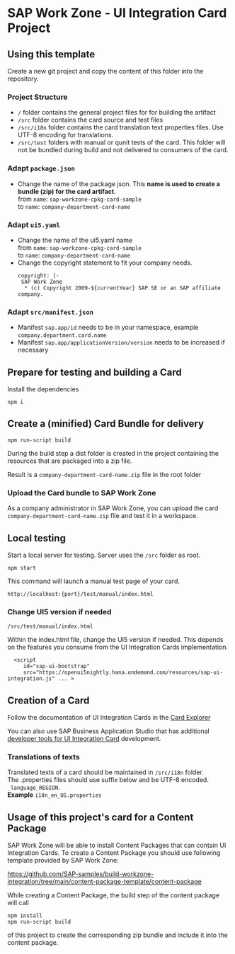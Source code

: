 # SAP Work Zone - UI Integration Card Project

## Using this template
Create a new git project and copy the content of this folder into the repository.


### Project Structure
- ````/```` folder contains the general project files for for building the artifact
- ````/src```` folder contains the card source and test files
- ````/src/i18n```` folder contains the card translation text properties files. Use UTF-8 encoding for translations.
- ````/src/test```` folders with manual or qunit tests of the card. This folder will not be bundled during build and not delivered to consumers of the card.

### Adapt ````package.json````
- Change the name of the package json. This **name is used to create a bundle (zip) for the card artifact**.  
	from ````name````: ````sap-workzone-cpkg-card-sample````  
	to ````name````: ````company-department-card-name````

### Adapt ````ui5.yaml````
- Change the name of the ui5.yaml name  
from  ````name````: ````sap-workzone-cpkg-card-sample````  
to ````name````: ````company-department-card-name````
- Change the copyright statement to fit your company needs.
  ````
  copyright: |-
   SAP Work Zone 
    * (c) Copyright 2009-${currentYear} SAP SE or an SAP affiliate company.
  ````

### Adapt ````src/manifest.json````
- Manifest ````sap.app/id```` needs to be in your namespace, example ````company.department.card.name````
- Manifest ````sap.app/applicationVersion/version```` needs to be increased if necessary

## Prepare for testing and building a Card

Install the dependencies
`````
npm i
`````

## Create a (minified) Card Bundle for delivery
`````
npm run-script build
`````
During the build step a dist folder is created in the project containing the resources that are packaged into a zip file.

Result is a ````company-department-card-name.zip```` file in the root folder

### Upload the Card bundle to SAP Work Zone
As a company administrator in SAP Work Zone, you can upload the card ````company-department-card-name.zip```` file and test it in a workspace.

## Local testing
Start a local server for testing. Server uses the ````/src```` folder as root.

`````
npm start
`````

This command will launch a manual test page of your card.  

````http://localhost:{port}/test/manual/index.html````

### Change UI5 version if needed
````
/src/test/manual/index.html
````
Within the index.html file, change the UI5 version if needed. This depends on the features you consume from the UI Integration Cards implementation.
````
  <script
     id="sap-ui-bootstrap"
	 src="https://openui5nightly.hana.ondemand.com/resources/sap-ui-integration.js" ... >
````

## Creation of a Card
Follow the documentation of UI Integration Cards
in the [Card Explorer](https://sapui5.hana.ondemand.com/test-resources/sap/ui/integration/demokit/cardExplorer/webapp/index.html#/explore/list)

You can also use SAP Business Application Studio that has additional [developer tools for UI Integration Card](https://help.sap.com/viewer/7d3b9c7211ca4d7a9630b524205ee836/Cloud/en-US/160f56a5d45a4392a78daf0cec35aad9.html) development.

### Translations of texts
Translated texts of a card should be maintained in ````/src/i18n```` folder.  
The .properties files should use suffix below and be UTF-8 encoded.
````_language_REGION````.  
**Example**
````i18n_en_US.properties````



## Usage of this project's card for a Content Package
SAP Work Zone will be able to install Content Packages that can contain UI Integration Cards.
To create a Content Package you should use following template provided by SAP Work Zone:

https://github.com/SAP-samples/build-workzone-integration/tree/main/content-package-template/content-package

While creating a Content Package, the build step of the content package will call  

````npm install````  
````npm run-script build````  

of this project to create the corresponding zip bundle and include it into the content package.
